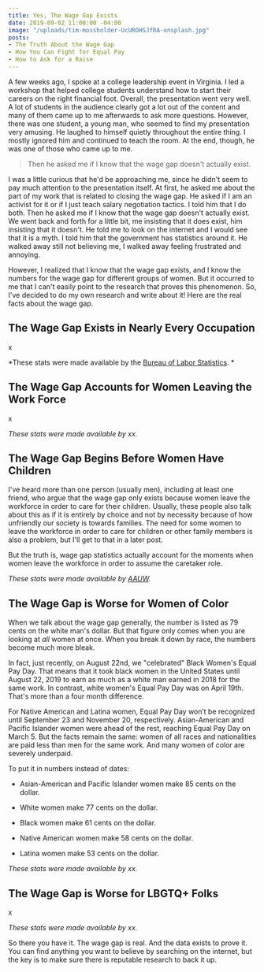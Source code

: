 ```yaml
---
title: Yes, The Wage Gap Exists
date: 2019-09-02 11:00:00 -04:00
image: "/uploads/tim-mossholder-UcUROHSJfRA-unsplash.jpg"
posts:
- The Truth About the Wage Gap
- How You Can Fight for Equal Pay
- How to Ask for a Raise
---
```


A few weeks ago, I spoke at a college leadership event in Virginia. I led a workshop that helped college students understand how to start their careers on the right financial foot. Overall, the presentation went very well. A lot of students in the audience clearly got a lot out of the content and many of them came up to me afterwards to ask more questions. However, there was one student, a young man, who seemed to find my presentation very amusing. He laughed to himself quietly throughout the entire thing. I mostly ignored him and continued to teach the room. At the end, though, he was one of those who came up to me.

> Then he asked me if I know that the wage gap doesn't actually exist.

I was a little curious that he'd be approaching me, since he didn't seem to pay much attention to the presentation itself. At first, he asked me about the part of my work that is related to closing the wage gap. He asked if I am an activist for it or if I just teach salary negotiation tactics. I told him that I do both. Then he asked me if I know that the wage gap doesn't actually exist. We went back and forth for a little bit, me insisting that it does exist, him insisting that it doesn't. He told me to look on the internet and I would see that it is a myth. I told him that the government has statistics around it. He walked away still not believing me, I walked away feeling frustrated and annoying.

However, I realized that I know that the wage gap exists, and I know the numbers for the wage gap for different groups of women. But it occurred to me that I can't easily point to the research that proves this phenomenon. So, I've decided to do my own research and write about it! Here are the real facts about the wage gap.

## The Wage Gap Exists in Nearly Every Occupation

x

*These stats were made available by the [Bureau of Labor Statistics](https://www.bls.gov/cps/cpsaat39.pdf). *

## The Wage Gap Accounts for Women Leaving the Work Force

x

*These stats were made available by xx.*

## The Wage Gap Begins Before Women Have Children

I've heard more than one person (usually men), including at least one friend, who argue that the wage gap only exists because women leave the workforce in order to care for their children. Usually, these people also talk about this as if it is entirely by choice and not by necessity because of how unfriendly our society is towards families. The need for some women to leave the workforce in order to care for children or other family members is also a problem, but I'll get to that in a later post. 

But the truth is, wage gap statistics actually account for the moments when women leave the workforce in order to assume the caretaker role. 

*These stats were made available by [AAUW](https://www.aauw.org/files/2013/02/graduating-to-a-pay-gap-the-earnings-of-women-and-men-one-year-after-college-graduation.pdf).*

## The Wage Gap is Worse for Women of Color

When we talk about the wage gap generally, the number is listed as 79 cents on the white man's dollar. But that figure only comes when you are looking at *all* women at once. When you break it down by race, the numbers become much more bleak. 

In fact, just recently, on August 22nd, we "celebrated" Black Women's Equal Pay Day. That means that it took black women in the United States until August 22, 2019 to earn as much as a white man earned in 2018 for the same work. In contrast, white women's Equal Pay Day was on April 19th. That's more than a four month difference.

For Native American and Latina women, Equal Pay Day won’t be recognized until September 23 and November 20, respectively. Asian-American and Pacific Islander women were ahead of the rest, reaching Equal Pay Day on March 5. But the facts remain the same: women of all races and nationalities are paid less than men for the same work. And many women of color are severely underpaid. 

To put it in numbers instead of dates:

* Asian-American and Pacific Islander women make 85 cents on the dollar.

* White women make 77 cents on the dollar.

* Black women make 61 cents on the dollar.

* Native American women make 58 cents on the dollar.

* Latina women make 53 cents on the dollar.

*These stats were made available by xx.*

## The Wage Gap is Worse for LBGTQ\+ Folks

x

*These stats were made available by xx.*

So there you have it. The wage gap is real. And the data exists to prove it. You can find anything you want to believe by searching on the internet, but the key is to make sure there is reputable research to back it up.